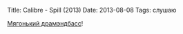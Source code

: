 Title: Calibre - Spill (2013)
Date: 2013-08-08
Tags: слушаю

<div class="text"><a href="https://itunes.apple.com/ru/album/spill/id641042463?l=en">Мягонький драмэндбасс</a>!</div>
